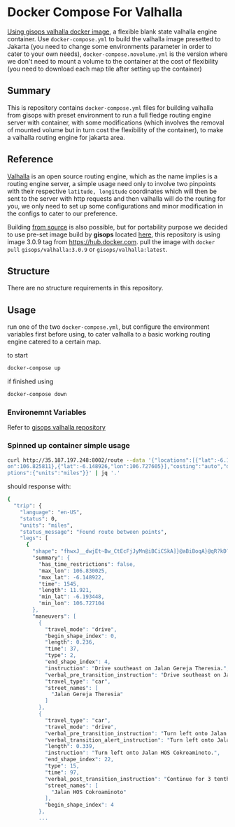 # Docker Compose For Valhalla

[Using gisops valhalla docker image](https://github.com/gis-ops/docker-valhalla), a flexible blank state valhalla engine container. Use `docker-compose.yml` to build the valhalla image presetted to Jakarta (you need to change some environments parameter in order to cater to your own needs), `docker-compose.novolume.yml` is the version where we don't need to mount a volume to the container at the cost of flexibility (you need to download each map tile after setting up the container)

## Summary

This is repository contains `docker-compose.yml` files for building valhalla from gisops with preset environment to run a full fledge routing engine server with container, with some modifications (which involves the removal of mounted volume but in turn cost the flexibility of the container), to make a valhalla routing engine for jakarta area.

## Reference

[Valhalla](https://github.com/valhalla/valhalla) is an open source routing engine, which as the name implies is a routing engine server, a simple usage need only to involve two pinpoints with their respective `latitude, longitude` coordinates which will then be sent to the server with http requests and then valhalla will do the routing for you, we only need to set up some configurations and minor modification in the configs to cater to our preference.

Building [from source](https://github.com/valhalla/valhalla) is also possible, but for portability purpose we decided to use pre-set image build by **gisops** located [here](https://github.com/gis-ops/docker-valhalla), this repository is using image 3.0.9 tag from https://hub.docker.com. pull the image with `docker pull` `gisops/valhalla:3.0.9` or `gisops/valhalla:latest`.

## Structure

There are no structure requirements in this repository.

## Usage

run one of the two `docker-compose.yml`, but configure the environment variables first before using, to cater valhalla to a basic working routing engine catered to a certain map.

to start

```bash
docker-compose up
```

if finished using

```bash
docker-compose down
```

### Environemnt Variables

Refer to [gisops valhalla repository](https://github.com/gis-ops/docker-valhalla)

### Spinned up container simple usage

```bash
curl http://35.187.197.248:8002/route --data '{"locations":[{"lat":-6.189626,"l
on":106.825811},{"lat":-6.148926,"lon":106.727605}],"costing":"auto","directions_o
ptions":{"units":"miles"}}' | jq '.'
```

should response with:

```bash
{
  "trip": {
    "language": "en-US",
    "status": 0,
    "units": "miles",
    "status_message": "Found route between points",
    "legs": [
      {
        "shape": "fhwxJ__dwjEt~Bw_CtEcFjJyMn@iBCiCSkA]}@aBiBoqA}@qR?kD?a@M}E?uf@}@gKMyX_@qr@iu@gCyCeCkAuD{@eBOiC]@dE?hCMpGKfNW`SM~HKvCEhCq@vCFxLQn^BfCObQWbRAz@QbQEhCIjKMbGQ|IWpRIfDUdPGbFChCXxBRxBCpGBdE?tE?dE?l@AxWC`\\W`SGlJEvXKtEGtDQhCGfDMtDSnIC|@QjKIvCe@nr@JjVN~Ih@bPb@zLhCdx@n@b[NnS?l@TrQ\\b[NfXBlJDnIHrPMxWA`HC`SCvMIvD]fDy@vCoAfCgCfDkCxCwC?eI?c\\L}IN_ENiEj@aD|@uEvCsNlKwPhLiCzAwBzAaCxBwDz@wAl@eA|@yAz@gCjAaB^_D\\kWnIc\\lJiOdEyPdFof@vMy_@jK{LfDyHzA{HzAoKjAeUfDq]tEc|@rPcF|@iQvCkc@`Hy`@`Hs~AxWog@|IcANge@~H}kApQqXtEcANyh@nH{Cl@sNjBq[tE]?cD\\uGl@qBLu[zAmCNpCdYpAxMlCfXRjBhHvv@l@tE\\zAb@fCbAxCnC~H~I~RnOjW|_@pp@xo@beAxNzUnd@`q@pAfCdBfD|ElKrXro@hT`g@t@zA|@hBfBfDzBtElE`HjAhBx\\pf@zFlJlCvDf@|@zBdD|KdPbd@|s@nAhCfAxAv@lAhAhBrM~SlCdEnIvMtHhM|L`SpJbP|IhM|LhXtElJx@hBIxB@ND\\bBbFjBtETl@lQtd@dFzKjQ|^zLr[zAvC~EzKdF`HtHlJpHpGdGhChEfDvOzKtT|Jl}@pq@dTtOjM|IrFvDlM|InMnIdMfNpFpG|DbG~ElJfElKt@xBt@xBnCnHvj@fvBjE~RhDzUfB|Tp@jLj@zj@`BplD`@jUlAhb@jG|s@f@fD|BdO`G|^hO~r@l`@`dBrvB~sHhQbp@tZpeAlIb[~Mfm@xKfn@pCnR|Hxv@pAdOf@vNvCro@zEviDjHlaG~Up_GvAp\\vMfhDdIplDrId_Ed@lTvEjsBj@jUrC||AlI~kF}@naFHb[`CtEZxBJhCf@li@AfM@z`@d@nIdDpR|Jtn@bBbPr@xWaBtYyFdy@eAlKE`HJlItArF`BvDnE`HrHbGlItDzKzAxHOdI{@~GwCxFuE|EaHnCcGdAqG^kLwA}JcDoH{FoI_GwD_HyBoO{@mTz@aSfDuUfDqOxBmG|@gG?}k@|Im~@bQqDl@euBb[sn@|JyqBr[{ZbFwdChb@g`BhWso@nIip@`GkhApH_tArF__@zAiZjAk~@xBex@hC}M\\k~BrFg[z@qq@hC_hBhMqRxByjAjL}sAnHupBvDkT\\_aANqdCkB}@|@}@l@cA?aB?_e@LoVm@i~D_IgI\\{MrGkSm@}M?uI?{J?eUNoGOyDOoC?qVNkA?iP?cd@Ni[LyM?wTNi`AuE{JyBsUwC}]yCm`@uDgI{A",
        "summary": {
          "has_time_restrictions": false,
          "max_lon": 106.830025,
          "max_lat": -6.148922,
          "time": 1545,
          "length": 11.921,
          "min_lat": -6.193448,
          "min_lon": 106.727104
        },
        "maneuvers": [
          {
            "travel_mode": "drive",
            "begin_shape_index": 0,
            "length": 0.236,
            "time": 37,
            "type": 2,
            "end_shape_index": 4,
            "instruction": "Drive southeast on Jalan Gereja Theresia.",
            "verbal_pre_transition_instruction": "Drive southeast on Jalan Gereja Theresia for 2 tenths of a mile.",
            "travel_type": "car",
            "street_names": [
              "Jalan Gereja Theresia"
            ]
          },
          {
            "travel_type": "car",
            "travel_mode": "drive",
            "verbal_pre_transition_instruction": "Turn left onto Jalan HOS Cokroaminoto.",
            "verbal_transition_alert_instruction": "Turn left onto Jalan HOS Cokroaminoto.",
            "length": 0.339,
            "instruction": "Turn left onto Jalan HOS Cokroaminoto.",
            "end_shape_index": 22,
            "type": 15,
            "time": 97,
            "verbal_post_transition_instruction": "Continue for 3 tenths of a mile.",
            "street_names": [
              "Jalan HOS Cokroaminoto"
            ],
            "begin_shape_index": 4
          },
          ...
```